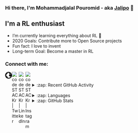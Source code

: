 ### Hi there, I'm Mohammadjalal Pouromid - aka [Jalipo][website] 👋

## I'm a RL enthusiast

- I’m currently learning everything about RL 🤖
- 2020 Goals: Contribute more to Open Source projects
- Fun fact: I love to invent
- Long-term Goal: Become a master in RL

### Connect with me:

[<img align="left" alt="codeSTACKr.com" width="22px" src="https://raw.githubusercontent.com/iconic/open-iconic/master/svg/globe.svg" />][website]
[<img align="left" alt="codeSTACKr | Twitter" width="22px" src="https://cdn.jsdelivr.net/npm/simple-icons@v3/icons/twitter.svg" />][twitter]
[<img align="left" alt="codeSTACKr | LinkedIn" width="22px" src="https://cdn.jsdelivr.net/npm/simple-icons@v3/icons/linkedin.svg" />][linkedin]
[<img align="left" alt="codeSTACKr | Instagram" width="22px" src="https://cdn.jsdelivr.net/npm/simple-icons@v3/icons/instagram.svg" />][instagram]

<br />



<br/>
<details>
  <summary>:zap: Recent GitHub Activity</summary>
  
<!--START_SECTION:activity-->
<!--END_SECTION:activity-->

</details>
<br/>



<details>
  <summary>:zap: Languages</summary>

  [![Top Langs](https://github-readme-stats.vercel.app/api/top-langs/?username=iamjalipo&layout=compact)](https://github.com/anuraghazra/github-readme-stats)

</details>

<details>
  <summary>:zap: GitHub Stats</summary>

  <img align="left" alt="jalipo" src="https://github-readme-stats.codestackr.vercel.app/api?username=iamjalipo&theme=vue&show_icons=true&hide_border=true" />

</details>



[website]: https://sites.google.com/view/mjalal-pouromid
[twitter]: https://twitter.com/JalalPouromid
[instagram]: https://www.instagram.com/jalipo_/
[linkedin]: https://www.linkedin.com/in/mohammadjalal-pouromid-9568901b0

